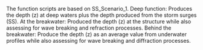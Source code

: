 The function scripts are based on SS_Scenario_1. 
Deep function: Produces the depth (z) at deep waters plus the depth produced from the storm surges (SS).
At the breakwater: Produced the depth (z) at the structure while also assessing for wave breaking and refraction processes.
Behind the breakwater: Produce the depth (z) as an average value from underwater profiles while also assessing for wave breaking and diffraction processes. 
